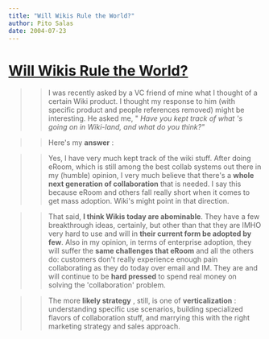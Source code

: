 ```yaml
---
title: "Will Wikis Rule the World?"
author: Pito Salas
date: 2004-07-23
---
```

# [Will Wikis Rule the World?](None)



>>

>> I was recently asked by a VC friend of mine what I thought of a certain
Wiki product. I thought my response to him (with specific product and people
references removed) might be interesting. He asked me, " _Have you kept track
of what 's going on in Wiki-land, and what do you think?"_

>>

>> Here's my **answer** :

>>

>> Yes, I have very much kept track of the wiki stuff. After doing eRoom,
which is still among the best collab systems out there in my (humble) opinion,
I very much believe that there's a **whole next generation of collaboration**
that is needed. I say this because eRoom and others fall really short when it
comes to get mass adoption. Wiki's might point in that direction.

>>

>> That said, **I think Wikis today are abominable**. They have a few
breakthrough ideas, certainly, but other than that they are IMHO very hard to
use and will in **their current form be adopted by few**. Also in my opinion,
in terms of enterprise adoption, they will suffer the **same challenges that
eRoom** and all the others do: customers don't really experience enough pain
collaborating as they do today over email and IM. They are and will continue
to be **hard pressed** to spend real money on solving the 'collaboration'
problem.

>>

>> The more **likely strategy** , still, is one of **verticalization** :
understanding specific use scenarios, building specialized flavors of
collaboration stuff, and marrying this with the right marketing strategy and
sales approach.



